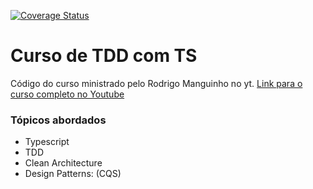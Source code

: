 [![Coverage Status](https://coveralls.io/repos/github/rmanguinho/clean-node-api/badge.svg)](https://coveralls.io/github/nathanSeixeiro/ts-tdd-cleanArch)

# Curso de TDD com TS 

Código do curso ministrado pelo Rodrigo Manguinho no yt.
[Link para o curso completo no Youtube](https://www.youtube.com/playlist?list=PL9aKtVrF05DyEwK5kdvzrYXFdpZfj1dsG)

### Tópicos abordados
* Typescript
* TDD
* Clean Architecture
* Design Patterns: (CQS)


